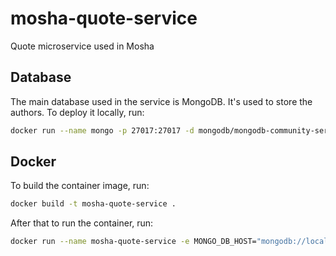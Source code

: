 # mosha-quote-service

Quote microservice used in Mosha

## Database

The main database used in the service is MongoDB. It's used to store the authors. To deploy it locally, run:

```bash
docker run --name mongo -p 27017:27017 -d mongodb/mongodb-community-server:latest 
```

## Docker

To build the container image, run:

```bash
docker build -t mosha-quote-service .
```

After that to run the container, run:

```bash
docker run --name mosha-quote-service -e MONGO_DB_HOST="mongodb://localhost:27017" --net=bridge -p 8180:8180 -d mosha-quote-service
```